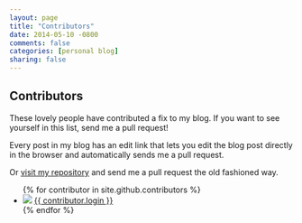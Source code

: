 ```yaml
---
layout: page
title: "Contributors"
date: 2014-05-10 -0800
comments: false
categories: [personal blog]
sharing: false
---
```


## Contributors

These lovely people have contributed a fix to my blog. If you want
to see yourself in this list, send me a pull request!

Every post in my blog has an edit link that lets you edit the blog post directly in the browser and automatically sends me a pull request.

Or [visit my repository]({{site.github.repository_url}}) and send me a pull
request the old fashioned way.

<ul class="contributor-list">
{% for contributor in site.github.contributors %}
  <li>
    <img src="{{ contributor.avatar_url }}" /> <a href="{{ contributor.html_url }}">{{ contributor.login }}</a>
  </li>
{% endfor %}
</ul>
